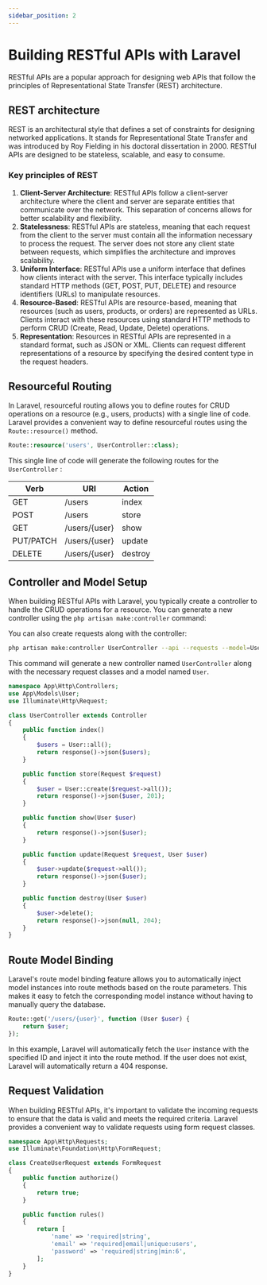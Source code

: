 ```yaml
---
sidebar_position: 2
---
```


# Building RESTful APIs with Laravel

RESTful APIs are a popular approach for designing web APIs that follow the principles of Representational State Transfer (REST) architecture. 

## REST architecture

REST is an architectural style that defines a set of constraints for designing networked applications. It stands for Representational State Transfer and was introduced by Roy Fielding in his doctoral dissertation in 2000. RESTful APIs are designed to be stateless, scalable, and easy to consume.

### Key principles of REST

1. **Client-Server Architecture**: RESTful APIs follow a client-server architecture where the client and server are separate entities that communicate over the network. This separation of concerns allows for better scalability and flexibility.
2. **Statelessness**: RESTful APIs are stateless, meaning that each request from the client to the server must contain all the information necessary to process the request. The server does not store any client state between requests, which simplifies the architecture and improves scalability.
3. **Uniform Interface**: RESTful APIs use a uniform interface that defines how clients interact with the server. This interface typically includes standard HTTP methods (GET, POST, PUT, DELETE) and resource identifiers (URLs) to manipulate resources.
4. **Resource-Based**: RESTful APIs are resource-based, meaning that resources (such as users, products, or orders) are represented as URLs. Clients interact with these resources using standard HTTP methods to perform CRUD (Create, Read, Update, Delete) operations.
5. **Representation**: Resources in RESTful APIs are represented in a standard format, such as JSON or XML. Clients can request different representations of a resource by specifying the desired content type in the request headers.

## Resourceful Routing

In Laravel, resourceful routing allows you to define routes for CRUD operations on a resource (e.g., users, products) with a single line of code. Laravel provides a convenient way to define resourceful routes using the `Route::resource()` method.

```php
Route::resource('users', UserController::class);
```

This single line of code will generate the following routes for the `UserController` :

| Verb      | URI                  | Action   |
|-----------|----------------------|----------|
| GET       | /users               | index    |
| POST      | /users               | store    |
| GET       | /users/{user}        | show     |
| PUT/PATCH | /users/{user}        | update   |
| DELETE    | /users/{user}        | destroy  |

## Controller and Model Setup

When building RESTful APIs with Laravel, you typically create a controller to handle the CRUD operations for a resource. You can generate a new controller using the `php artisan make:controller` command:

You can also create requests along with the controller:

```bash
php artisan make:controller UserController --api --requests --model=User
```

This command will generate a new controller named `UserController` along with the necessary request classes and a model named `User`.

```php
namespace App\Http\Controllers;
use App\Models\User;
use Illuminate\Http\Request;

class UserController extends Controller
{
    public function index()
    {
        $users = User::all();
        return response()->json($users);
    }

    public function store(Request $request)
    {
        $user = User::create($request->all());
        return response()->json($user, 201);
    }

    public function show(User $user)
    {
        return response()->json($user);
    }

    public function update(Request $request, User $user)
    {
        $user->update($request->all());
        return response()->json($user);
    }

    public function destroy(User $user)
    {
        $user->delete();
        return response()->json(null, 204);
    }
}
```

## Route Model Binding

Laravel's route model binding feature allows you to automatically inject model instances into route methods based on the route parameters. This makes it easy to fetch the corresponding model instance without having to manually query the database.

```php
Route::get('/users/{user}', function (User $user) {
    return $user;
});
```

In this example, Laravel will automatically fetch the `User` instance with the specified ID and inject it into the route method. If the user does not exist, Laravel will automatically return a 404 response.

## Request Validation

When building RESTful APIs, it's important to validate the incoming requests to ensure that the data is valid and meets the required criteria. Laravel provides a convenient way to validate requests using form request classes.

```php
namespace App\Http\Requests;
use Illuminate\Foundation\Http\FormRequest;

class CreateUserRequest extends FormRequest
{
    public function authorize()
    {
        return true;
    }

    public function rules()
    {
        return [
            'name' => 'required|string',
            'email' => 'required|email|unique:users',
            'password' => 'required|string|min:6',
        ];
    }
}
```
